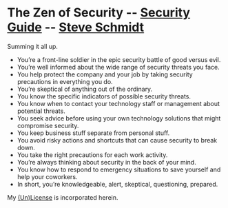 
# The Zen of Security -- [Security Guide](README.md) -- [Steve Schmidt](https://steve.czmyt.com)
Summing it all up.

- You’re a front-line soldier in the epic security battle of good versus evil.
- You’re well informed about the wide range of security threats you face.
- You help protect the company and your job by taking security precautions in everything you do.
- You’re skeptical of anything out of the ordinary.
- You know the specific indicators of possible security threats.
- You know when to contact your technology staff or management about potential threats.
- You seek advice before using your own technology solutions that might compromise security.
- You keep business stuff separate from personal stuff.
- You avoid risky actions and shortcuts that can cause security to break down.
- You take the right precautions for each work activity.
- You’re always thinking about security in the back of your mind.
- You know how to respond to emergency situations to save yourself and help your coworkers.
- In short, you’re knowledgeable, alert, skeptical, questioning, prepared.

My [(Un)License](UNLICENSE.md) is incorporated herein.
